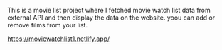 This is a movie list project where I fetched movie watch list data from      
external API and then display the data on the website. yoou can add or remove films from your list.    

https://moviewatchlist1.netlify.app/
